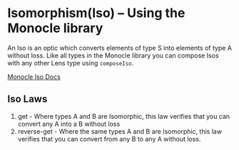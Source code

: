 # Isomorphism(Iso) – Using the Monocle library

An Iso is an optic which converts elements of type S into elements of type A without loss.  Like all types in the 
Monocle library you can compose Isos with any other Lens type using `composeIso`.  

 [Monocle Iso Docs](https://www.scala-exercises.org/monocle/iso)

## Iso Laws
  1. get - Where types A and B are Isomorphic, this law verifies that you can convert any A into a B without loss 
  1. reverse-get -  Where the same types A and B are Isomorphic, this law verifies that you can convert from any B to any A without loss.
  
